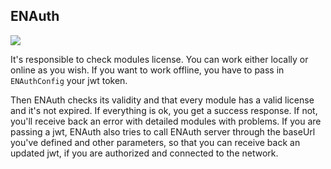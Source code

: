 ## ENAuth

![](https://badgen.net/badge/stable/1.2.1/blue)

It's responsible to check modules license.
You can work either locally or online as you wish. If you want to work offline, you have to pass in `ENAuthConfig` your jwt token.

Then ENAuth checks its validity and that every module has a valid license and it's not expired.
If everything is ok, you get a success response.
If not, you'll receive back an error with detailed modules with problems.
If you are passing a jwt, ENAuth also tries to call ENAuth server through the baseUrl you've defined and other parameters, so that you can receive back an updated jwt, if you are authorized and connected to the network.
